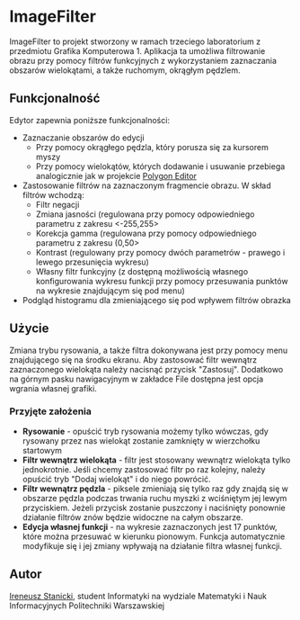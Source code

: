# ImageFilter
ImageFilter to projekt stworzony w ramach trzeciego laboratorium z przedmiotu Grafika Komputerowa 1. Aplikacja ta umożliwa filtrowanie obrazu przy pomocy filtrów funkcyjnych z wykorzystaniem zaznaczania obszarów wielokątami, a także ruchomym, okrągłym pędzlem.

## Funkcjonalność
Edytor zapewnia poniższe funkcjonalności:
* Zaznaczanie obszarów do edycji
    * Przy pomocy okrągłego pędzla, który porusza się za kursorem myszy
    * Przy pomocy wielokątów, których dodawanie i usuwanie przebiega analogicznie jak w projekcie [Polygon Editor](https://github.com/irek14/PolygonEditor)
* Zastosowanie filtrów na zaznaczonym fragmencie obrazu. W skład filtrów wchodzą:
    * Filtr negacji
    * Zmiana jasności (regulowana przy pomocy odpowiedniego parametru z zakresu <-255,255>
    * Korekcja gamma (regulowana przy pomocy odpowiedniego parametru z zakresu (0,50>
    * Kontrast (regulowany przy pomocy dwóch parametrów - prawego i lewego przesunięcia wykresu)
    * Własny filtr funkcyjny (z dostępną możliwością własnego konfigurowania wykresu funkcji przy pomocy przesuwania punktów na wykresie znajdującym się pod menu)
* Podgląd histogramu dla zmieniającego się pod wpływem filtrów obrazka
    
## Użycie
Zmiana trybu rysowania, a także filtra dokonywana jest przy pomocy menu znajdującego się na środku ekranu. Aby zastosować filtr wewnątrz zaznaczonego wielokąta należy nacisnąć przycisk "Zastosuj". Dodatkowo na górnym pasku nawigacyjnym w zakładce File dostępna jest opcja wgrania własnej grafiki.

### Przyjęte założenia
* <b>Rysowanie</b> - opuścić tryb rysowania możemy tylko wówczas, gdy rysowany przez nas wielokąt zostanie zamknięty w wierzchołku startowym
* <b>Filtr wewnątrz wielokąta</b> - filtr jest stosowany wewnątrz wielokąta tylko jednokrotnie. Jeśli chcemy zastosować filtr po raz kolejny, należy opuścić tryb "Dodaj wielokąt" i do niego powrócić.
* <b>Filtr wewnątrz pędzla</b> - piksele zmieniają się tylko raz gdy znajdą się w obszarze pędzla podczas trwania ruchu myszki z wciśniętym jej lewym przyciskiem. Jeżeli przycisk zostanie puszczony i naciśnięty ponownie działanie filtrów znów będzie widoczne na całym obszarze.
* <b>Edycja własnej funkcji</b> - na wykresie zaznaczonych jest 17 punktów, które można przesuwać w kierunku pionowym. Funkcja automatycznie modyfikuje się i jej zmiany wpływają na działanie filtra własnej funkcji.

 ## Autor
 [Ireneusz Stanicki](https://github.com/irek14), student Informatyki na wydziale Matematyki i Nauk Informacyjnych Politechniki Warszawskiej
